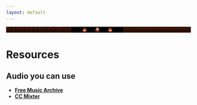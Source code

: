 ```yaml
---
layout: default
---
```


<img src="assets/img/dangerous-to-go-alone-wide.jpg" class="banner" alt="banner: It's dangerous to go alone. Take this!" title="image modified from still of *The Legend of Zelda* by Shigeru Miyamoto and Nintendo."/> 

# Resources


## Audio you can use
* [**Free Music Archive**](http://freemusicarchive.org/search/?quicksearch=)
* [**CC Mixter**](http://dig.ccmixter.org/dig)
